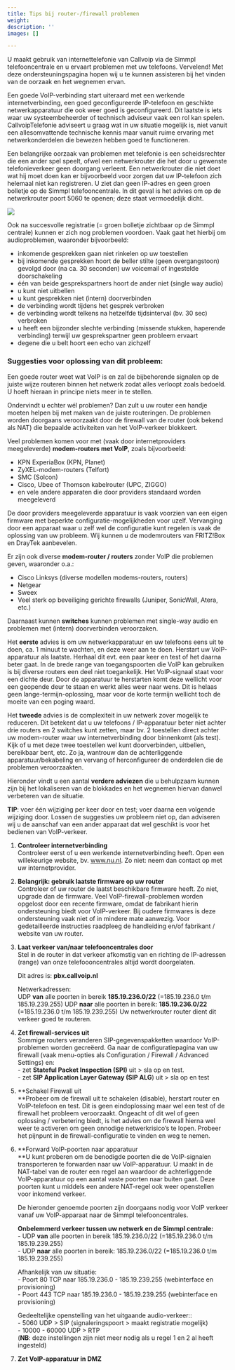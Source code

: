 ```yaml
---
title: Tips bij router-/firewall problemen
weight: 
description: ''
images: []

---
```

U maakt gebruik van internettelefonie van Callvoip via de Simmpl telefooncentrale en u ervaart problemen met uw telefoons. Vervelend! Met deze ondersteuningspagina hopen wij u te kunnen assisteren bij het vinden van de oorzaak en het wegnemen ervan.

Een goede VoIP-verbinding start uiteraard met een werkende internetverbinding, een goed geconfigureerde IP-telefoon en geschikte netwerkapparatuur die ook weer goed is geconfigureerd. Dit laatste is iets waar uw systeembeheerder of technisch adviseur vaak een rol kan spelen. CallvoipTelefonie adviseert u graag wat in uw situatie mogelijk is, niet vanuit een allesomvattende technische kennis maar vanuit ruime ervaring met netwerkonderdelen die bewezen hebben goed te functioneren.

Een belangrijke oorzaak van problemen met telefonie is een scheidsrechter die een ander spel speelt, ofwel een netwerkrouter die het door u gewenste telefonieverkeer geen doorgang verleent. Een netwerkrouter die niet doet wat hij moet doen kan er bijvoorbeeld voor zorgen dat uw IP-telefoon zich helemaal niet kan registreren. U ziet dan geen IP-adres en geen groen bolletje op de Simmpl telefooncentrale. In dit geval is het advies om op de netwerkrouter poort 5060 te openen; deze staat vermoedelijk dicht.

![](https://res.cloudinary.com/callvoip/image/upload/v1564562663/routerissues-1_pivxmg.png)

Ook na succesvolle registratie (= groen bolletje zichtbaar op de Simmpl centrale) kunnen er zich nog problemen voordoen. Vaak gaat het hierbij om audioproblemen, waaronder bijvoorbeeld:

* inkomende gesprekken gaan niet rinkelen op uw toestellen
* bij inkomende gesprekken hoort de beller stilte (geen overgangstoon) gevolgd door (na ca. 30 seconden) uw voicemail of ingestelde doorschakeling
* één van beide gesprekspartners hoort de ander niet (single way audio)
* u kunt niet uitbellen
* u kunt gesprekken niet (intern) doorverbinden
* de verbinding wordt tijdens het gesprek verbroken
* de verbinding wordt telkens na hetzelfde tijdsinterval (bv. 30 sec) verbroken
* u heeft een bijzonder slechte verbinding (missende stukken, haperende verbinding) terwijl uw gesprekspartner geen probleem ervaart
* degene die u belt hoort een echo van zichzelf

<h3>Suggesties voor oplossing van dit probleem:</h3>

Een goede router weet wat VoIP is en zal de bijbehorende signalen op de juiste wijze routeren binnen het netwerk zodat alles verloopt zoals bedoeld. U hoeft hieraan in principe niets meer in te stellen.

Ondervindt u echter wél problemen? Dan zult u uw router een handje moeten helpen bij met maken van de juiste routeringen. De problemen worden doorgaans veroorzaakt door de firewall van de router (ook bekend als NAT) die bepaalde activiteiten van het VoIP-verkeer blokkeert.

Veel problemen komen voor met (vaak door internetproviders meegeleverde) **modem-routers met VoIP**, zoals bijvoorbeeld:

* KPN ExperiaBox (KPN, Planet)
* ZyXEL-modem-routers (Telfort)
* SMC (Solcon)
* Cisco, Ubee of Thomson kabelrouter (UPC, ZIGGO)
* en vele andere apparaten die door providers standaard worden meegeleverd

De door providers meegeleverde apparatuur is vaak voorzien van een eigen firmware met beperkte configuratie-mogelijkheden voor uzelf. Vervanging door een apparaat waar u zelf wel de configuratie kunt regelen is vaak de oplossing van uw probleem. Wij kunnen u de modemrouters van FRITZ!Box en DrayTek aanbevelen.

Er zijn ook diverse **modem-router / routers** zonder VoIP die problemen geven, waaronder o.a.:

* Cisco Linksys (diverse modellen modems-routers, routers)
* Netgear
* Sweex
* Veel sterk op beveiliging gerichte firewalls (Juniper, SonicWall, Atera, etc.)

Daarnaast kunnen **switches** kunnen problemen met single-way audio en problemen met (intern) doorverbinden veroorzaken.

Het **eerste** advies is om uw netwerkapparatuur en uw telefoons eens uit te doen, ca. 1 minuut te wachten, en deze weer aan te doen. Herstart uw VoIP-apparatuur als laatste. Herhaal dit evt. een paar keer en test of het daarna beter gaat. In de brede range van toegangspoorten die VoIP kan gebruiken is bij diverse routers een deel niet toegankelijk. Het VoIP-signaal staat voor een dichte deur. Door de apparatuur te herstarten komt deze wellicht voor een geopende deur te staan en werkt alles weer naar wens. Dit is helaas geen lange-termijn-oplossing, maar voor de korte termijn wellicht toch de moeite van een poging waard.

Het **tweede** advies is de complexiteit in uw netwerk zover mogelijk te reduceren. Dit betekent dat u uw telefoons / IP-apparatuur beter niet achter drie routers en 2 switches kunt zetten, maar bv. 2 toestellen direct achter uw modem-router waar uw internetverbinding door binnenkomt (als test). Kijk of u met deze twee toestellen wel kunt doorverbinden, uitbellen, bereikbaar bent, etc. Zo ja, wantrouw dan de achterliggende apparatuur/bekabeling en vervang of herconfigureer de onderdelen die de problemen veroorzaakten.

Hieronder vindt u een aantal **verdere adviezen** die u behulpzaam kunnen zijn bij het lokaliseren van de blokkades en het wegnemen hiervan danwel verbeteren van de situatie.

**TIP**: voer één wijziging per keer door en test; voer daarna een volgende wijziging door. Lossen de suggesties uw probleem niet op, dan adviseren wij u de aanschaf van een ander apparaat dat wel geschikt is voor het bedienen van VoIP-verkeer.

1. **Controleer internetverbinding**  
   Controleer eerst of u een werkende internetverbinding heeft. Open een willekeurige website, bv. <a href="www.nu.nl" target="_blank">www.nu.nl</a>. Zo niet: neem dan contact op met uw internetprovider.
2. **Belangrijk: gebruik laatste firmware op uw router**  
   Controleer of uw router de laatst beschikbare firmware heeft. Zo niet, upgrade dan de firmware. Veel VoIP-firewall-problemen worden opgelost door een recente firmware, omdat de fabrikant hierin ondersteuning biedt voor VoIP-verkeer. Bij oudere firmwares is deze ondersteuning vaak niet of in mindere mate aanwezig. Voor gedetailleerde instructies raadpleeg de handleiding en/of fabrikant / website van uw router.
3. **Laat verkeer van/naar telefooncentrales door**  
   Stel in de router in dat verkeer afkomstig van en richting de IP-adressen (range) van onze telefoooncentrales altijd wordt doorgelaten.  
     
   Dit adres is: **pbx.callvoip.nl**  
     
   Netwerkadressen:   
   UDP **van** alle poorten in bereik **185.19.236.0/22** (=185.19.236.0 t/m 185.19.239.255) UDP **naar** alle poorten in bereik: **185.19.236.0/22** (=185.19.236.0 t/m 185.19.239.255) Uw netwerkrouter router dient dit verkeer goed te routeren.
4. **Zet firewall-services uit**  
   Sommige routers veranderen SIP-gegevenspakketten waardoor VoIP-problemen worden gecreëerd. Ga naar de configuratiepagina van uw firewall (vaak menu-opties als Configuration / Firewall / Advanced Settings) en:  
   \- zet **Stateful Packet Inspection (SPI)** uit > sla op en test.  
   \- zet **SIP Application Layer Gateway (SIP ALG**) uit > sla op en test
5. **Schakel Firewall uit  
   **Probeer om de firewall uit te schakelen (disable), herstart router en VoIP-telefoon en test. Dit is geen eindoplossing maar wel een test of de firewall het probleem veroorzaakt. Ongeacht of dit wel of geen oplossing / verbetering biedt, is het advies om de firewall hierna wel weer te activeren om geen onnodige netwerkrisico’s te lopen. Probeer het pijnpunt in de firewall-configuratie te vinden en weg te nemen.
6. **Forward VoIP-poorten naar apparatuur  
   **U kunt proberen om de benodigde poorten die de VoIP-signalen transporteren te forwarden naar uw VoIP-apparatuur. U maakt in de NAT-tabel van de router een regel aan waardoor de achterliggende VoIP-apparatuur op een aantal vaste poorten naar buiten gaat. Deze poorten kunt u middels een andere NAT-regel ook weer openstellen voor inkomend verkeer.  
     
   De hieronder genoemde poorten zijn doorgaans nodig voor VoIP verkeer vanaf uw VoIP-apparaat naar de Simmpl telefooncentrales.  
     
   **Onbelemmerd verkeer tussen uw netwerk en de Simmpl centrale:**  
   \- UDP **van** alle poorten in bereik 185.19.236.0/22 (=185.19.236.0 t/m 185.19.239.255)  
   \- UDP **naar** alle poorten in bereik: 185.19.236.0/22 (=185.19.236.0 t/m 185.19.239.255)  
     
   Afhankelijk van uw situatie:  
   \- Poort 80 TCP naar 185.19.236.0 - 185.19.239.255 (webinterface en provisioning)  
   \- Poort 443 TCP naar 185.19.236.0 - 185.19.239.255 (webinterface en provisioning)  
     
   Gedeeltelijke openstelling van het uitgaande audio-verkeer::  
   \- 5060 UDP > SIP (signaleringspoort > maakt registratie mogelijk)  
   \- 10000 - 60000 UDP > RTP  
   (**NB**: deze instellingen zijn niet meer nodig als u regel 1 en 2 al heeft ingesteld)
7. **Zet VoIP-apparatuur in DMZ**